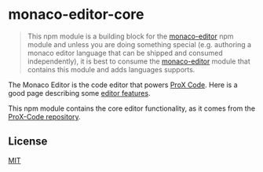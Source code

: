 # monaco-editor-core

> This npm module is a building block for the [monaco-editor](https://www.npmjs.com/package/monaco-editor)
npm module and unless you are doing something special (e.g. authoring a monaco editor language that can be shipped
and consumed independently), it is best to consume the [monaco-editor](https://www.npmjs.com/package/monaco-editor) module
that contains this module and adds languages supports.

The Monaco Editor is the code editor that powers [ProX Code](https://github.com/microsoft/ProX-Code). Here is a good page describing some [editor features](https://code.visualstudio.com/docs/editor/editingevolved).

This npm module contains the core editor functionality, as it comes from the [ProX-Code repository](https://github.com/microsoft/ProX-Code).

## License

[MIT](https://github.com/microsoft/ProX-Code/blob/main/LICENSE.txt)

